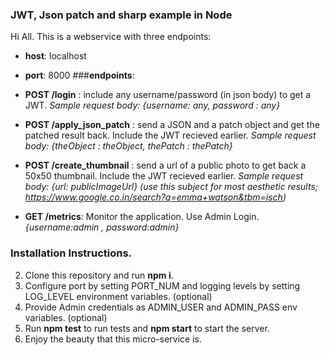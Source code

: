 ﻿### **JWT, Json patch and sharp example in Node**

Hi All. This is a webservice with three endpoints:
* **host**: localhost
* **port**: 8000
###**endpoints**: 
* **POST /login** : include any username/password (in json body) to get a JWT. 
 *Sample request body: {username: any, password : any}*

* **POST /apply_json_patch** : send a JSON and a patch object  and get the patched result back. Include the JWT recieved earlier.
   *Sample request body: {theObject : theObject, thePatch : thePatch}*
* **POST /create_thumbnail** : send a url of  a public photo to get back a 50x50 thumbnail. Include the JWT recieved earlier.
 *Sample request body: {url: publicImageUrl}*
*(use this subject for most aesthetic results; https://www.google.co.in/search?q=emma+watson&tbm=isch)*

* **GET /metrics**: Monitor the application. Use Admin Login. 
*{username:admin , password:admin}*

### Installation Instructions.
2. Clone this repository and run **npm i**.
3. Configure port by setting PORT_NUM and logging levels by setting LOG_LEVEL environment variables. (optional)
4. Provide Admin credentials as ADMIN_USER and ADMIN_PASS env variables. (optional)
4. Run **npm test** to run tests and **npm start** to start the server.
5. Enjoy the beauty that this micro-service is.